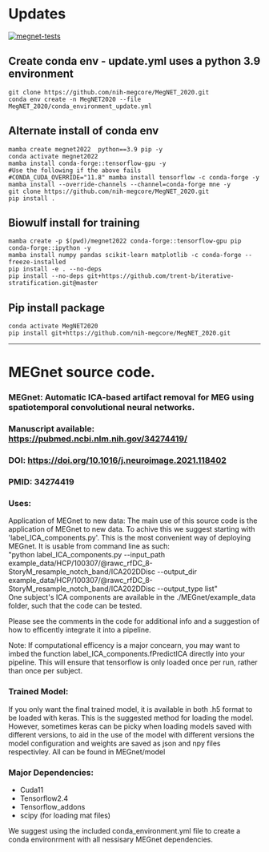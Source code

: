 # Updates
[![megnet-tests](https://github.com/nih-megcore/MegNet/actions/workflows/megnet-actions.yml/badge.svg)](https://github.com/nih-megcore/MegNet/actions/workflows/megnet-actions.yml)

## Create conda env  - update.yml uses a python 3.9 environment
```
git clone https://github.com/nih-megcore/MegNET_2020.git
conda env create -n MegNET2020 --file MegNET_2020/conda_environment_update.yml
```
## Alternate install of conda env
```
mamba create megnet2022  python==3.9 pip -y
conda activate megnet2022
mamba install conda-forge::tensorflow-gpu -y
#Use the following if the above fails
#CONDA_CUDA_OVERRIDE="11.8" mamba install tensorflow -c conda-forge -y
mamba install --override-channels --channel=conda-forge mne -y
git clone https://github.com/nih-megcore/MegNET_2020.git
pip install .
```
## Biowulf install for training
```
mamba create -p $(pwd)/megnet2022 conda-forge::tensorflow-gpu pip conda-forge::ipython -y 
mamba install numpy pandas scikit-learn matplotlib -c conda-forge --freeze-installed
pip install -e . --no-deps
pip install --no-deps git+https://github.com/trent-b/iterative-stratification.git@master
```


## Pip install package
```
conda activate MegNET2020
pip install git+https://github.com/nih-megcore/MegNET_2020.git
```

______________________________________________________________


# MEGnet source code.
### MEGnet: Automatic ICA-based artifact removal for MEG using spatiotemporal convolutional neural networks. 

### Manuscript available: https://pubmed.ncbi.nlm.nih.gov/34274419/
### DOI: https://doi.org/10.1016/j.neuroimage.2021.118402
### PMID: 34274419

### Uses:
Application of MEGnet to new data:
The main use of this source code is the application of MEGnet to new data. To achive this we suggest starting with 'label_ICA_components.py'. 
This is the most convenient way of deploying MEGnet. It is usable from command line as such: <br>"python label_ICA_components.py --input_path example_data/HCP/100307/@rawc_rfDC_8-StoryM_resample_notch_band/ICA202DDisc --output_dir example_data/HCP/100307/@rawc_rfDC_8-StoryM_resample_notch_band/ICA202DDisc --output_type list"
<br>One subject's ICA components are available in the ./MEGnet/example_data folder, such that the code can be tested.

Please see the comments in the code for additional info and a suggestion of how to efficently integrate it into a pipeline.

Note: If computational efficency is a major concearn, you may want to imbed the function label_ICA_components.fPredictICA directly into your pipeline. This will ensure that tensorflow is only loaded once per run, rather than once per subject.

### Trained Model:
If you only want the final trained model, it is available in both .h5 format to be loaded with keras. This is the suggested method for loading the model. However, sometimes keras can be picky when loading models saved with different versions, to aid in the use of the model with different versions the model configuration and weights are saved as json and npy files respectivley. All can be found in MEGnet/model

### Major Dependencies:
* Cuda11
* Tensorflow2.4
* Tensorflow_addons
* scipy (for loading mat files)

We suggest using the included conda_environment.yml file to create a conda environrment with all nessisary MEGnet dependencies.
